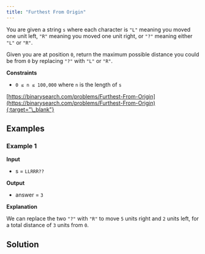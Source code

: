 ```yaml
---
title: "Furthest From Origin"
---
```


You are given a string `s` where each character is `"L"` meaning you moved one unit left, `"R"` meaning you moved one unit right, or `"?"` meaning either `"L"` or `"R"`.

Given you are at position `0`, return the maximum possible distance you could be from `0` by replacing `"?"` with `"L"` or `"R"`.

**Constraints**

- `0 ≤ n ≤ 100,000` where `n` is the length of `s`

[https://binarysearch.com/problems/Furthest-From-Origin](https://binarysearch.com/problems/Furthest-From-Origin){:target="\_blank"}

## Examples

### Example 1

**Input**

- s = `LLRRR??`

**Output**

- answer = `3`

**Explanation**

We can replace the two `"?"` with `"R"` to move `5` units right and `2` units left, for a total distance of `3` units from `0`.

## Solution

<script src="https://gist.github.com/yaeba/16da7be5123724fcf6eccc25581cef5a.js?file=Furthest-From-Origin.cpp"></script>
